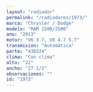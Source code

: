 ```yaml
---
layout: "radiador"
permalink: "/radiadores/1973/"
marca: "Chrysler / Dodge"
modelo: "RAM 1500/2500"
ano: "2013"
motor: "V6 3.7, V8 4.7 5.7"
transmision: "Automática"
parte: "438324"
clima: "Con clima"
alto: "22"
ancho: "27 1/2"
observaciones: ""
id: "1973"
---
```


